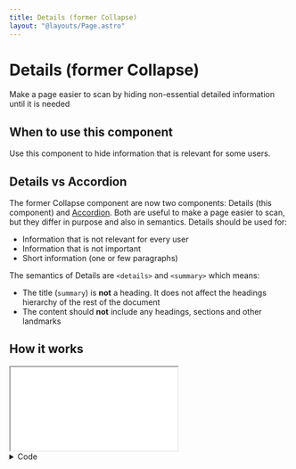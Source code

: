```yaml
---
title: Details (former Collapse)
layout: "@layouts/Page.astro"
---
```


# Details (former Collapse)

<p class="lead">Make a page easier to scan by hiding non-essential detailed information until it is needed</p>

## When to use this component

Use this component to hide information that is relevant for some users.

## Details vs Accordion

The former Collapse component are now two components: Details (this component) and [Accordion](./accordion). Both are useful to make a page easier to scan, but they differ in purpose and also in semantics. Details should be used for:

- Information that is not relevant for every user
- Information that is not important
- Short information (one or few paragraphs)

The semantics of Details are `<details>` and `<summary>` which means:

- The title (`summary`) is **not** a heading. It does not affect the headings hierarchy of the rest of the document
- The content should **not** include any headings, sections and other landmarks

## How it works

<iframe src="/style/en/examples/details/default" title="Interactive example of default details"></iframe>

<details>
<summary>Code</summary>

<div>

```html
<details class="kth-details">
  <summary>Show details</summary>
  <div>
    <p>Lorem ipsum</p>
  </div>
</details>
```

```scss
@use "@kth/style/scss/components/details.scss";
```

</div>
</details>

